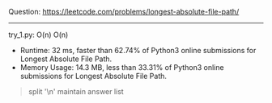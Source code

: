 Question: https://leetcode.com/problems/longest-absolute-file-path/

---

try_1.py: O(n) O(n)

* Runtime: 32 ms, faster than 62.74% of Python3 online submissions for Longest Absolute File Path.
* Memory Usage: 14.3 MB, less than 33.31% of Python3 online submissions for Longest Absolute File Path.

> split '\n'
> maintain answer list